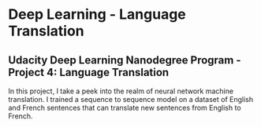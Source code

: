 # Deep Learning - Language Translation

## Udacity Deep Learning Nanodegree Program - Project 4: Language Translation

In this project, I take a peek into the realm of neural network machine translation. I trained a sequence to sequence model on a dataset of English and French sentences that can translate new sentences from English to French.
